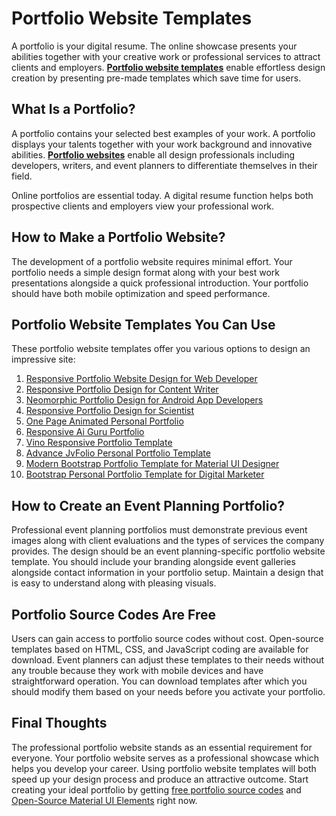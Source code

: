 # Portfolio Website Templates

A portfolio is your digital resume. The online showcase presents your abilities together with your creative work or professional services to attract clients and employers. **[Portfolio website templates](https://jvcodes.com/category/source-codes/html-css-javascript/full-project-templates/portfolio/)** enable effortless design creation by presenting pre-made templates which save time for users.

## What Is a Portfolio?

A portfolio contains your selected best examples of your work. A portfolio displays your talents together with your work background and innovative abilities. **[Portfolio websites](https://jvcodes.com/category/source-codes/html-css-javascript/full-project-templates/portfolio/)** enable all design professionals including developers, writers, and event planners to differentiate themselves in their field.

Online portfolios are essential today. A digital resume function helps both prospective clients and employers view your professional work.

## How to Make a Portfolio Website?

The development of a portfolio website requires minimal effort. Your portfolio needs a simple design format along with your best work presentations alongside a quick professional introduction. Your portfolio should have both mobile optimization and speed performance.

## Portfolio Website Templates You Can Use

These portfolio website templates offer you various options to design an impressive site:

1. [Responsive Portfolio Website Design for Web Developer](https://jvcodes.com/responsive-portfolio-website-design-for-web-developer/)
2. [Responsive Portfolio Design for Content Writer](https://jvcodes.com/responsive-portfolio-design-for-content-writer/)
3. [Neomorphic Portfolio Design for Android App Developers](https://jvcodes.com/neomorphic-portfolio-design-for-android-app-developers/)
4. [Responsive Portfolio Design for Scientist](https://jvcodes.com/responsive-portfolio-design-for-scientist/)
5. [One Page Animated Personal Portfolio](https://jvcodes.com/one-page-animated-personal-portfolio/)
6. [Responsive Ai Guru Portfolio](https://jvcodes.com/responsive-ai-guru-portfolio/)
7. [Vino Responsive Portfolio Template](https://jvcodes.com/vino-responsive-portfolio/)
8. [Advance JvFolio Personal Portfolio Template](https://jvcodes.com/advance-jvfolio-personal-portfolio-template/)
9. [Modern Bootstrap Portfolio Template for Material UI Designer](https://jvcodes.com/modern-bootstrap-portfolio-template-for-material-ui-designer/)
10. [Bootstrap Personal Portfolio Template for Digital Marketer](https://jvcodes.com/bootstrap-personal-portfolio-template-for-digital-marketer/)

## How to Create an Event Planning Portfolio?

Professional event planning portfolios must demonstrate previous event images along with client evaluations and the types of services the company provides. The design should be an event planning-specific portfolio website template. You should include your branding alongside event galleries alongside contact information in your portfolio setup. Maintain a design that is easy to understand along with pleasing visuals.

## Portfolio Source Codes Are Free

Users can gain access to portfolio source codes without cost. Open-source templates based on HTML, CSS, and JavaScript coding are available for download. Event planners can adjust these templates to their needs without any trouble because they work with mobile devices and have straightforward operation. You can download templates after which you should modify them based on your needs before you activate your portfolio.

## Final Thoughts

The professional portfolio website stands as an essential requirement for everyone. Your portfolio website serves as a professional showcase which helps you develop your career. Using portfolio website templates will both speed up your design process and produce an attractive outcome. Start creating your ideal portfolio by getting [free portfolio source codes](https://jvcodes.com/category/source-codes/html-css-javascript/full-project-templates/portfolio/) and [Open-Source Material UI Elements](https://jvcodes.com/) right now.
